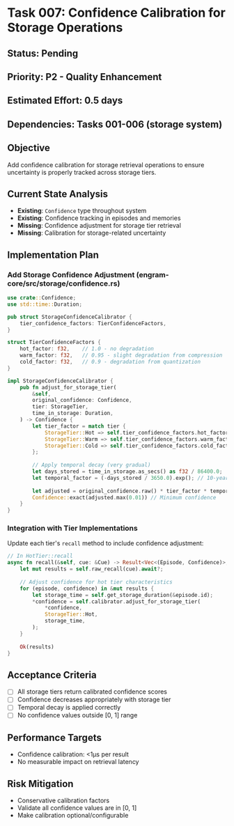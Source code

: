 # Task 007: Confidence Calibration for Storage Operations

## Status: Pending
## Priority: P2 - Quality Enhancement
## Estimated Effort: 0.5 days
## Dependencies: Tasks 001-006 (storage system)

## Objective
Add confidence calibration for storage retrieval operations to ensure uncertainty is properly tracked across storage tiers.

## Current State Analysis
- **Existing**: `Confidence` type throughout system
- **Existing**: Confidence tracking in episodes and memories
- **Missing**: Confidence adjustment for storage tier retrieval
- **Missing**: Calibration for storage-related uncertainty

## Implementation Plan

### Add Storage Confidence Adjustment (engram-core/src/storage/confidence.rs)
```rust
use crate::Confidence;
use std::time::Duration;

pub struct StorageConfidenceCalibrator {
    tier_confidence_factors: TierConfidenceFactors,
}

struct TierConfidenceFactors {
    hot_factor: f32,    // 1.0 - no degradation
    warm_factor: f32,   // 0.95 - slight degradation from compression
    cold_factor: f32,   // 0.9 - degradation from quantization
}

impl StorageConfidenceCalibrator {
    pub fn adjust_for_storage_tier(
        &self,
        original_confidence: Confidence,
        tier: StorageTier,
        time_in_storage: Duration,
    ) -> Confidence {
        let tier_factor = match tier {
            StorageTier::Hot => self.tier_confidence_factors.hot_factor,
            StorageTier::Warm => self.tier_confidence_factors.warm_factor,
            StorageTier::Cold => self.tier_confidence_factors.cold_factor,
        };
        
        // Apply temporal decay (very gradual)
        let days_stored = time_in_storage.as_secs() as f32 / 86400.0;
        let temporal_factor = (-days_stored / 3650.0).exp(); // 10-year half-life
        
        let adjusted = original_confidence.raw() * tier_factor * temporal_factor;
        Confidence::exact(adjusted.max(0.01)) // Minimum confidence
    }
}
```

### Integration with Tier Implementations
Update each tier's `recall` method to include confidence adjustment:

```rust
// In HotTier::recall
async fn recall(&self, cue: &Cue) -> Result<Vec<(Episode, Confidence)>, Self::Error> {
    let mut results = self.raw_recall(cue).await?;
    
    // Adjust confidence for hot tier characteristics
    for (episode, confidence) in &mut results {
        let storage_time = self.get_storage_duration(&episode.id);
        *confidence = self.calibrator.adjust_for_storage_tier(
            *confidence,
            StorageTier::Hot,
            storage_time,
        );
    }
    
    Ok(results)
}
```

## Acceptance Criteria
- [ ] All storage tiers return calibrated confidence scores
- [ ] Confidence decreases appropriately with storage tier
- [ ] Temporal decay is applied correctly
- [ ] No confidence values outside [0, 1] range

## Performance Targets
- Confidence calibration: <1μs per result
- No measurable impact on retrieval latency

## Risk Mitigation
- Conservative calibration factors
- Validate all confidence values are in [0, 1]
- Make calibration optional/configurable